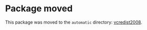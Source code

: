 ﻿# Package moved

This package was moved to the `automatic` directory: [vcredist2008](../../automatic/vcredist2008).
